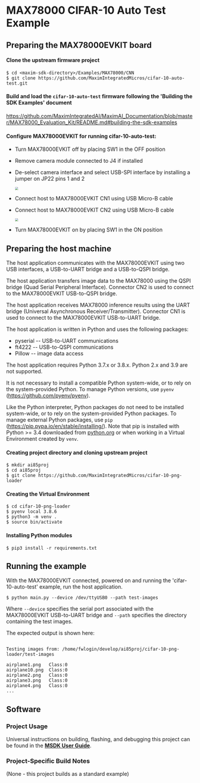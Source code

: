 # MAX78000 CIFAR-10 Auto Test Example

## Preparing the MAX78000EVKIT board
#### Clone the upstream firmware project

```
$ cd <maxim-sdk-directory>/Examples/MAX78000/CNN
$ git clone https://github.com/MaximIntegratedMicros/cifar-10-auto-test.git
```

#### Build and load the `cifar-10-auto-test` firmware following the 'Building the SDK Examples' document

 https://github.com/MaximIntegratedAI/MaximAI_Documentation/blob/master/MAX78000_Evaluation_Kit/README.md#building-the-sdk-examples

#### Configure MAX78000EVKIT for running cifar-10-auto-test:

* Turn MAX78000EVKIT off by placing SW1 in the OFF position

* Remove camera module connected to J4 if installed

* De-select camera interface and select USB-SPI interface by installing a jumper on JP22 pins 1 and 2

  <img src="Resources/JP22.jpg" style="zoom:50%;" />

* Connect host to MAX78000EVKIT CN1 using USB Micro-B cable

* Connect host to MAX78000EVKIT CN2 using USB Micro-B cable

  <img src="Resources/CN1_CN2.jpg" style="zoom:50%;" />

* Turn MAX78000EVKIT on by placing SW1 in the ON position


## Preparing the host machine
The host application communicates with the MAX78000EVKIT using two USB interfaces, a USB-to-UART bridge and a USB-to-QSPI bridge.

The host application transfers image data to the MAX78000 using the QSPI bridge (Quad Serial Peripheral Interface). Connector CN2 is used to connect to the MAX78000EVKIT USB-to-QSPI bridge.

The host application receives MAX78000 inference results using the UART bridge (Universal Asynchronous Receiver/Transmitter). Connector CN1 is used to connect to the MAX78000EVKIT USB-to-UART bridge.

The host application is written in Python and uses the following packages:

- pyserial -- USB-to-UART communications
- ft4222 -- USB-to-QSPI communications
- Pillow --  image data access

The host application requires Python 3.7.x or 3.8.x.  Python 2.x and 3.9 are not supported.

It is not necessary to install a compatible Python system-wide, or to rely on the system-provided Python. To manage Python versions, use `pyenv` (https://github.com/pyenv/pyenv).

Like the Python interpreter, Python packages do not need to be installed system-wide, or to rely on the system-provided Python packages. To manage external Python packages, use `pip` (https://pip.pypa.io/en/stable/installing/). Note that pip is installed with Python >= 3.4 downloaded from [python.org]()  or when working in a Virtual Environment created by `venv`.

#### Creating project directory and cloning upstream project

```$ mkdir ai85project
$ mkdir ai85proj
$ cd ai85proj
$ git clone https://github.com/MaximIntegratedMicros/cifar-10-png-loader
```

#### Creating the Virtual Environment

```
$ cd cifar-10-png-loader
$ pyenv local 3.8.6
$ python3 -m venv .
$ source bin/activate
```

#### Installing Python modules

```
$ pip3 install -r requirements.txt
```

## Running the example

With the MAX78000EVKIT connected, powered on and running the 'cifar-10-auto-test' example, run the host application.

```
$ python main.py --device /dev/ttyUSB0 --path test-images
```

Where `--device` specifies the serial port associated with the MAX78000EVKIT USB-to-UART bridge and `--path` specifies the directory containing the test images.

The expected output is shown here:

```

Testing images from: /home/fwlogin/develop/ai85proj/cifar-10-png-loader/test-images

airplane1.png	Class:0
airplane10.png	Class:0
airplane2.png	Class:0
airplane3.png	Class:0
airplane4.png	Class:0
...
```



## Software

### Project Usage

Universal instructions on building, flashing, and debugging this project can be found in the **[MSDK User Guide](https://analogdevicesinc.github.io/msdk/USERGUIDE/)**.

### Project-Specific Build Notes

(None - this project builds as a standard example)

